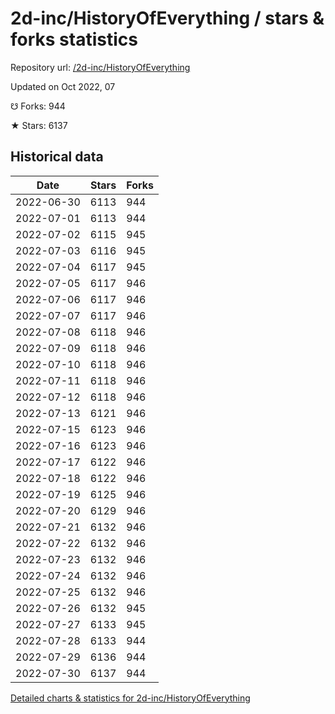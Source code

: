 # 2d-inc/HistoryOfEverything / stars & forks statistics

Repository url: [/2d-inc/HistoryOfEverything](https://github.com/2d-inc/HistoryOfEverything)

Updated on Oct 2022, 07

☋ Forks: 944

★ Stars: 6137

## Historical data
| Date | Stars | Forks |
|------|-------|-------|
| 2022-06-30 | 6113 | 944 | 
| 2022-07-01 | 6113 | 944 | 
| 2022-07-02 | 6115 | 945 | 
| 2022-07-03 | 6116 | 945 | 
| 2022-07-04 | 6117 | 945 | 
| 2022-07-05 | 6117 | 946 | 
| 2022-07-06 | 6117 | 946 | 
| 2022-07-07 | 6117 | 946 | 
| 2022-07-08 | 6118 | 946 | 
| 2022-07-09 | 6118 | 946 | 
| 2022-07-10 | 6118 | 946 | 
| 2022-07-11 | 6118 | 946 | 
| 2022-07-12 | 6118 | 946 | 
| 2022-07-13 | 6121 | 946 | 
| 2022-07-15 | 6123 | 946 | 
| 2022-07-16 | 6123 | 946 | 
| 2022-07-17 | 6122 | 946 | 
| 2022-07-18 | 6122 | 946 | 
| 2022-07-19 | 6125 | 946 | 
| 2022-07-20 | 6129 | 946 | 
| 2022-07-21 | 6132 | 946 | 
| 2022-07-22 | 6132 | 946 | 
| 2022-07-23 | 6132 | 946 | 
| 2022-07-24 | 6132 | 946 | 
| 2022-07-25 | 6132 | 946 | 
| 2022-07-26 | 6132 | 945 | 
| 2022-07-27 | 6133 | 945 | 
| 2022-07-28 | 6133 | 944 | 
| 2022-07-29 | 6136 | 944 | 
| 2022-07-30 | 6137 | 944 | 


[Detailed charts & statistics for 2d-inc/HistoryOfEverything](https://reviewgithub.com/rep/2d-inc/HistoryOfEverything)
